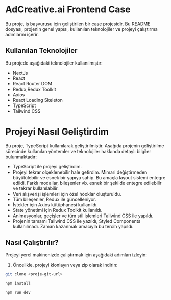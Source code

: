 # AdCreative.ai Frontend Case

Bu proje, iş başvurusu için geliştirilen bir case projesidir. Bu README dosyası, projenin genel yapısı, kullanılan teknolojiler ve projeyi çalıştırma adımlarını içerir.

## Kullanılan Teknolojiler

Bu projede aşağıdaki teknolojiler kullanılmıştır:
- NextJs
- React
- React Router DOM
- Redux,Redux Toolkit
- Axios
- React Loading Skeleton
- TypeScript
- Tailwind CSS

# Projeyi Nasıl Geliştirdim

Bu proje, TypeScript kullanılarak geliştirilmiştir. Aşağıda projenin geliştirilme sürecinde kullanılan yöntemler ve teknolojiler hakkında detaylı bilgiler bulunmaktadır:

- TypeScript ile projeyi geliştirdim.
- Projeyi tekrar olçeklenebilir hale getirdim. Mimari değiştirmeden büyütülebilir ve esnek bir yapıya sahip. Bu amaçla layout sistemi entegre edildi. Farklı modallar, bileşenler vb. esnek bir şekilde entegre edilebilir ve tekrar kullanılabilir.
- Veri alışverişi işlemleri için özel hooklar oluşturuldu.
- Tüm bileşenler, Redux ile güncelleniyor.
- İstekler için Axios kütüphanesi kullanıldı.
- State yönetimi için Redux Toolkit kullanıldı.
- Animasyonlar, geçişler ve tüm stil işlemleri Tailwind CSS ile yapıldı.
- Projenin tamamı Tailwind CSS ile yazıldı, Styled Components kullanılmadı. Zaman kazanmak amacıyla bu tercih yapıldı.


## Nasıl Çalıştırılır?

Projeyi yerel makinenizde çalıştırmak için aşağıdaki adımları izleyin:

1. Öncelikle, projeyi klonlayın veya zip olarak indirin:

```bash
git clone <proje-git-url>

npm install

npm run dev
```


